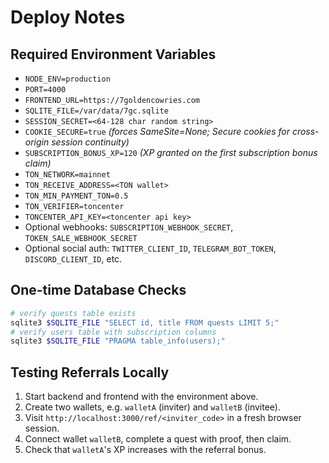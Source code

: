 # Deploy Notes

## Required Environment Variables
- `NODE_ENV=production`
- `PORT=4000`
- `FRONTEND_URL=https://7goldencowries.com`
- `SQLITE_FILE=/var/data/7gc.sqlite`
- `SESSION_SECRET=<64-128 char random string>`
- `COOKIE_SECURE=true` *(forces SameSite=None; Secure cookies for cross-origin session continuity)*
- `SUBSCRIPTION_BONUS_XP=120` *(XP granted on the first subscription bonus claim)*
- `TON_NETWORK=mainnet`
- `TON_RECEIVE_ADDRESS=<TON wallet>`
- `TON_MIN_PAYMENT_TON=0.5`
- `TON_VERIFIER=toncenter`
- `TONCENTER_API_KEY=<toncenter api key>`
- Optional webhooks: `SUBSCRIPTION_WEBHOOK_SECRET`, `TOKEN_SALE_WEBHOOK_SECRET`
- Optional social auth: `TWITTER_CLIENT_ID`, `TELEGRAM_BOT_TOKEN`, `DISCORD_CLIENT_ID`, etc.

## One-time Database Checks
```sh
# verify quests table exists
sqlite3 $SQLITE_FILE "SELECT id, title FROM quests LIMIT 5;"
# verify users table with subscription columns
sqlite3 $SQLITE_FILE "PRAGMA table_info(users);"
```

## Testing Referrals Locally
1. Start backend and frontend with the environment above.
2. Create two wallets, e.g. `walletA` (inviter) and `walletB` (invitee).
3. Visit `http://localhost:3000/ref/<inviter_code>` in a fresh browser session.
4. Connect wallet `walletB`, complete a quest with proof, then claim.
5. Check that `walletA`'s XP increases with the referral bonus.
